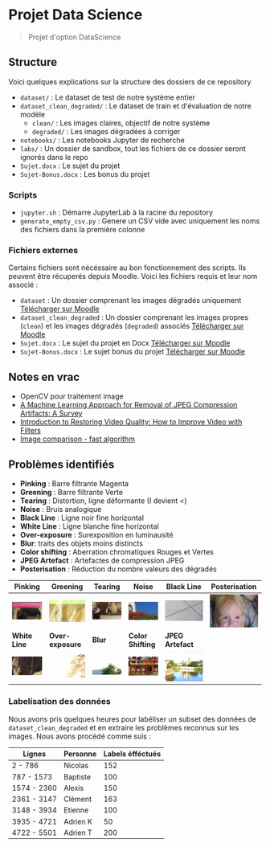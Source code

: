 # Projet Data Science

> Projet d'option DataScience

## Structure

Voici quelques explications sur la structure des dossiers de ce repository

* `dataset/` : Le dataset de test de notre système entier
* `dataset_clean_degraded/` : Le dataset de train et d'évaluation de notre modèle
	* `clean/` : Les images claires, objectif de notre système
	* `degraded/` : Les images dégradées à corriger
* `notebooks/` : Les notebooks Jupyter de recherche
* `labs/` : Un dossier de sandbox, tout les fichiers de ce dossier seront ignorés dans le repo
* `Sujet.docx` : Le sujet du projet
* `Sujet-Bonus.docx` : Les bonus du projet

### Scripts

* `jupyter.sh` : Démarre JupyterLab à la racine du repository
* `generate_empty_csv.py` : Genere un CSV vide avec uniquement les noms des fichiers dans la première colonne

### Fichiers externes

Certains fichiers sont nécéssaire au bon fonctionnement des scripts.
Ils peuvent être récuperés depuis Moodle.
Voici les fichiers requis et leur nom associé : 

* `dataset` : Un dossier comprenant les images dégradés uniquement [Télécharger sur Moodle](https://moodle-ingenieurs.cesi.fr/mod/resource/view.php?id=3234)
* `dataset_clean_degraded` : Un dossier comprenant les images propres (`clean`) et les images dégradés (`degraded`) associés [Télécharger sur Moodle](https://moodle-ingenieurs.cesi.fr/mod/resource/view.php?id=3237)
* `Sujet.docx` : Le sujet du projet en Docx [Télécharger sur Moodle](https://moodle-ingenieurs.cesi.fr/mod/resource/view.php?id=3233)
* `Sujet-Bonus.docx` : Le sujet bonus du projet [Télécharger sur Moodle](https://moodle-ingenieurs.cesi.fr/mod/resource/view.php?id=3238)

## Notes en vrac

* OpenCV pour traitement image
* [A Machine Learning Approach for Removal of JPEG Compression Artifacts: A Survey](https://www.researchgate.net/publication/298801742_A_Machine_Learning_Approach_for_Removal_of_JPEG_Compression_Artifacts_A_Survey)
* [Introduction to Restoring Video Quality: How to Improve Video with Filters](http://www.digitalfaq.com/guides/video/introduction-restore-video.htm)
* [Image comparison - fast algorithm](https://stackoverflow.com/questions/843972/image-comparison-fast-algorithm)

## Problèmes identifiés

* **Pinking** : Barre filtrante Magenta
* **Greening** : Barre filtrante Verte
* **Tearing** : Distortion, ligne déformante (I devient <)
* **Noise** : Bruis analogique
* **Black Line** : Ligne noir fine horizontal
* **White Line** : Ligne blanche fine horizontal
* **Over-exposure** : Surexposition en luminausité
* **Blur**: traits des objets moins distincts
* **Color shifting** : Aberration chromatiques Rouges et Vertes
* **JPEG Artefact** : Artefactes de compression JPEG
* **Posterisation** : Réduction du nombre valeurs des dégradés

|Pinking|Greening|Tearing|Noise|Black Line|Posterisation|
|-------|--------|-------|-----|----------|---|
|![Pinking](examples/pinking.png)|![Greening](examples/greening.png)|![Tearing](examples/tearing.png)|![Noise](examples/noise.png)|![Black Line](examples/black-line.png)|![Posterisation](examples/posterisation.png)|
|**White Line**|**Over-exposure**|**Blur**|**Color Shifting**|**JPEG Artefact**|
|![White Line](examples/white-line.png)|![Over-exposure](examples/over-exposure.png)|![Blur](examples/blur.png)|![Color Shifting](examples/color-shifting.png)|![JPEG Artefact](examples/jpeg-artefact.png)|

### Labelisation des données

Nous avons pris quelques heures pour labéliser un subset des données de `dataset_clean_degraded` et en extraire les problèmes reconnus sur les images. Nous avons procédé comme suis : 

|Lignes|Personne|Labels éfféctués|
|------|--------|----------------|
|2 - 786|Nicolas|152|
|787 - 1573|Baptiste|100|
|1574 - 2360|Alexis|150|
|2361 - 3147|Clément|163|
|3148 - 3934|Etienne|100|
|3935 - 4721|Adrien K|50|
|4722 - 5501|Adrien T|200|
